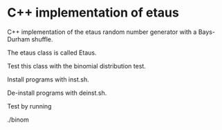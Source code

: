 # C++ implementation of etaus

C++ implementation of the etaus random number generator with
a Bays-Durham shuffle.

The etaus class is called Etaus.

Test this class with the binomial distribution test.

Install programs with inst.sh.

De-install programs with deinst.sh.

Test by running

./binom
